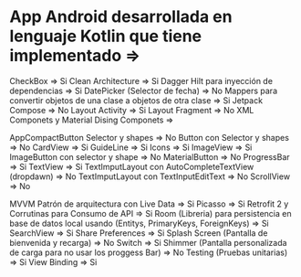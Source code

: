 # App Android desarrollada en lenguaje Kotlin que tiene implementado =>

CheckBox => Si
Clean Architecture => Si
Dagger Hilt para inyección de dependencias => Si
DatePicker (Selector de fecha) => No
Mappers para convertir objetos de una clase a objetos de otra clase => Si
Jetpack Compose => No
Layout Activity => Si
Layout Fragment => No
XML Componets y Material Dising Componets =>

AppCompactButton Selector y shapes => No
Button con Selector y shapes => No
CardView => Si
GuideLine => Si
Icons  => Si
ImageView => Si
ImageButton con selector y shape => No
MaterialButton => No
ProgressBar => Si
TextView => Si
TextImputLayout con AutoCompleteTextView (dropdawn) => No
TextImputLayout con TextInputEditText => No
ScrollView => No

MVVM Patrón de arquitectura con Live Data => Si
Picasso => Si
Retrofit 2 y Corrutinas para Consumo de API => Si
Room (Libreria) para persistencia en base de datos local usando (Entitys, PrimaryKeys, ForeignKeys) => Si
SearchView => Si
Share Preferences => Si
Splash Screen (Pantalla de bienvenida y recarga) => No
Switch => Si
Shimmer (Pantalla personalizada de carga para no usar los proggess Bar) => No
Testing (Pruebas unitarias) => Si
View Binding => Si

